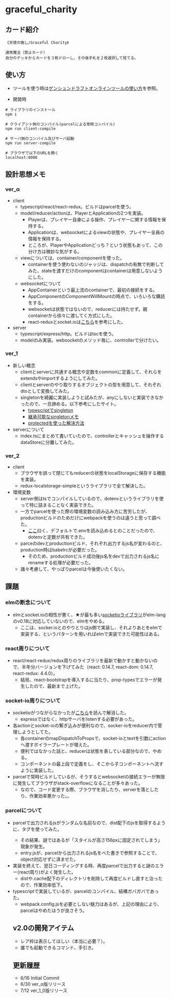 # graceful_charity

## カード紹介

```
《天使の施し/Graceful Charity》

通常魔法（禁止カード）
自分のデッキからカードを３枚ドローし、その後手札を２枚選択して捨てる。
```

## 使い方
- ツールを使う時は[ゲンシュンドラフトオンラインツールの使い方](how_to_use.md)を参照。

- 開発時
```
# ライブラリのインストール
npm i

# クライアント側のコンパイル(parcelによる常時コンパイル)
npm run client-compile

# サーバ側のコンパイル及びサーバ起動
npm run server-compile

# ブラウザで以下のURLを開く
localhost:8000
```

## 設計思想メモ

### ver_α
- client
    - typescript/react/react-redux。ビルドはparcelを使う。
    - model/reducer/actionは、PlayerとApplicationの2つを実装。
        - Playerは、プレイヤー自身による操作、プレイヤーに関する情報を保持する。
        - Applicationは、websocketによるviewの状態や、プレイヤー全員の情報を保持する。
        - ところが、PlayerやApplicationどっち？という状態もあって、この分け方は微妙な気がする。
    - viewについては、container/componentを使った。
        - containerを使う使わないのジャッジは、dispatchの有無で判断してみた、stateを渡すだけのcomponentはcontainerは用意しないようにした。
    - websocketについて
        - AppContainerという最上流のcontainerで、最初の接続をする。
        - AppComponentのComponentWillMountの時点で、いろいろな購読をする。
        - websocketは状態ではないので、reducerには持たせず。親containerから徐々に渡してく方式にした。
        - react-reduxとsocket.ioは[こちら](https://github.com/raineroviir/react-redux-socketio-chat)を参考にした。
- server
    - typescript/express/http。ビルドはtscを使う。
    - modelのみ実装。websocketのメソッド毎に、controllerで分けたい。

### ver_1
- 新しい概念
    - clientとserverに共通する概念や定数をcommonに定義して、それらをextendsやimportするようにしてみた。
    - clientとserverのやり取りするオブジェクトの型を用意して、それぞれdtoとして変換してみた。
    - singletonを綺麗に実装しようと試みたが、anyにしないと実装できなかったので、一旦諦める。以下参考にしたサイト。
        - [typescriptでsingleton](https://qiita.com/tonkotsuboy_com/items/225d08e915a57777c9dc)
        - [継承可能なsingletonメモ](https://qiita.com/mutsuyuki/items/2a97ac896507899749d5)
        - [protectedを使った解決方法](https://github.com/Microsoft/TypeScript/issues/2341)
- serverについて
    - index.tsにまとめて書いていたので、controllerとキャッシュを操作するdataStoreに分離してみた。

### ver_2
- client
    - ブラウザを誤って閉じてもreducerの状態をlocalStorageに保存する機能を実装。
    - redux-localstorage-simpleというライブラリで全て解決した。
- 環境変数
    - server側はtsでコンパイルしているので、dotenvというライブラリを使って特に詰まることなく実装できた。
    - 一方でparcelを使った際の環境変数の読み込み方に苦労したが、productionビルドのためだけにwebpackを使うのは違うと思って調べた。
        - [ここ](https://github.com/parcel-bundler/parcel/commit/50de97fb1239b7079f36c3897fe0c0c5f2e39070)曰く、デフォルトで.envを読み込めるとのことだったので、dotenvと定数が共有できた。
    - parceのdevとproductionビルド、それぞれ出力するjs名が変わるのと、production時はbabelrcが必要だった。
        - そのため、productionビルド成功後js名をdevで出力されるjs名にrenameする処理が必要だった。
    - 諸々考慮して、やっぱりparcelは今後使いたくない。

## 課題
### elmの断念について
- elmとsocket.ioの相性が悪く、★が最も多い[socketioライブラリ](mgold/elm-socketio)がelm-langのv0.18に対応していないので、elmをやめる。
    - ここは、socker.ioとのやりとりはjs側で実装し、それよりあとをelmで実装する、というパターンを用いればelmで実装できた可能性はある。

### react周りについて
- react/react-redux/redux周りのライブラリを最新で動かすと動かないので、半年分バージョンを下げてみた（react: 0.14.7, react-dom: 0.14.7, react-redux: 4.4.0）。
    - 結局、react-bootstrapを導入するに当たり、prop-typesでエラーが発生したので、最新まで上げた。

### socket-io周りについて
- socketioがつながらなかったが[こちら](https://qiita.com/kanjishima/items/5342eca62e8d5de30ccb)を読んで解消した。
    - expressではなく、httpサーバをlistenする必要があった。
- 各actionとsocket-ioの繋ぎ込みが便利なので、socker-ioをreducer内で管理しようとしてた。
    - 各containerのmapDispatchToPropsで、socket-ioとtextを引数にactionへ渡すボイラープレートが増えた。
    - 便利ではなかった話と、reducerは状態を表している部分なので、やめる。
    - コンポーネントの最上段で定義をし、そこから子コンポーネントへ流すように実装した。
- parcelで常時ビルドしているが、そうするとwebsocketの接続エラーが無限に発生してブラウザがstack-overflowになることが多々あった。
    - なので、コード変更する際、ブラウザを消したり、serverを落としたり、作業効率悪かった。。

### parcelについて
- parcelで出力されるjsがランダムな名前なので、dist配下のjsを取得するように、<object>タグを使ってみた。
    - その結果、謎ではあるが「スタイルが高さ156pxに固定されてしまう」現象が発生。
    - entry.jsが、parcelから出力されるjs名をべた書きで参照することで、object対応せずに済ませた。
- 実装を終えて、翌日コーディングする時、再度parcelで出力すると謎のエラー(react周り)がよく発生した。
    - distや.cache配下のディレクトリを削除して再度ビルドし直すと治ったので、作業効率低下。
- typescriptで実装しているが、parcelのコンパイル、結構ガバガバであった。 
    - webpack.config.jsを必要としない魅力はあるが、上記の理由により、parcelはやめたほうが良さそう。

## v2.0の開発アイテム
- レア枠は表示してほしい（本当に必要？）。
- 誰でも起動できるコマンド、手引き。

## 更新履歴
- 6/16 Initial Commit
- 6/30 ver_α版リリース
- 7/12 ver_1_0版リリース